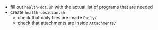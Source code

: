 - fill out `health-dot.sh` with the actual list of programs that are needed
- create `health-obsidian.sh`
  - check that daily files are inside `Daily/`
  - check that attachments are inside `Attachments/`
